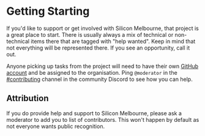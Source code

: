 # Getting Starting

If you'd like to support or get involved with Silicon Melbourne, that project is a great place to start. There is usually always a mix of technical or non-technical items there that are tagged with "help wanted". Keep in mind that not everything will be represented there. If you see an opportunity, call it out.

Anyone picking up tasks from the project will need to have their own [GitHub account](https://docs.github.com/en/get-started/start-your-journey/creating-an-account-on-github) and be assigned to the organisation. Ping `@moderator` in the [#contributing](https://discord.com/channels/1377448057179865169/1390166473799893123) channel in the community Discord to see how you can help.

## Attribution

If you do provide help and support to Silicon Melbourne, please ask a moderator to add you to list of contributors. This won't happen by default as not everyone wants public recognition.